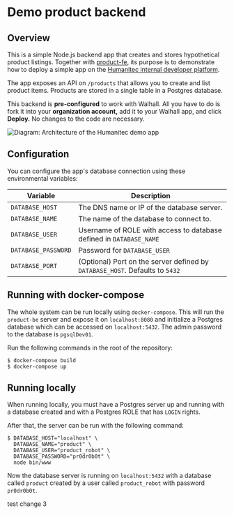 # Demo product backend

## Overview

This is a simple Node.js backend app that creates and stores hypothetical product listings. Together with [product-fe](https://github.com/walhall-tutorials/product-fe), its purpose is to demonstrate how to deploy a simple app on the [Humanitec internal developer platform](https://humanitec.com).

The app exposes an API on `/products` that allows you to create and list product items. Products are stored in a single table in a Postgres database.

This backend is **pre-configured** to work with Walhall. All you have to do is fork it into your **organization account,** add it to your Walhall app, and click **Deploy.** No changes to the code are necessary.

![Diagram: Architecture of the Humanitec demo app](docs/architecture.png)

## Configuration

You can configure the app's database connection using these environmental variables:

| Variable | Description |
|--|--|
| `DATABASE_HOST` | The DNS name or IP of the database server. |
| `DATABASE_NAME` | The name of the database to connect to. |
| `DATABASE_USER` | Username of ROLE with access to database defined in `DATABASE_NAME` |
| `DATABASE_PASSWORD` | Password for `DATABASE_USER` |
| `DATABASE_PORT` | (Optional) Port on the server defined by `DATABASE_HOST`. Defaults to `5432` |

## Running with docker-compose

The whole system can be run locally using `docker-compose`. This will run the `product-be` server and expose it on `localhost:8080`
and initialize a Postgres database which can be accessed on `localhost:5432`. The admin password to the database is
`pgsqlDev01`.

Run the following commands in the root of the repository:

```
$ docker-compose build
$ docker-compose up
```

## Running locally

When running locally, you must have a Postgres server up and running with a database created and with a Postgres ROLE that has `LOGIN` rights.

After that, the server can be run with the following command:

```
$ DATABASE_HOST="localhost" \
  DATABASE_NAME="product" \
  DATABASE_USER="product_robot" \
  DATABASE_PASSWORD="pr0dr0b0t" \
  node bin/www
```

Now the database server is running on `localhost:5432` with a database called `product` created by a user called `product_robot` with password `pr0dr0b0t`.

test change 3
